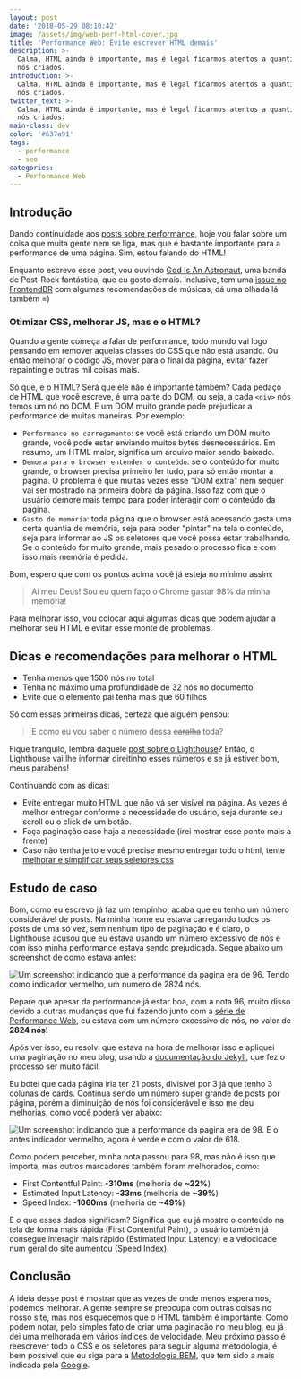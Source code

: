 ```yaml
---
layout: post
date: '2018-05-29 08:10:42'
image: /assets/img/web-perf-html-cover.jpg
title: 'Performance Web: Evite escrever HTML demais'
description: >-
  Calma, HTML ainda é importante, mas é legal ficarmos atentos a quantidade de
  nós criados.
introduction: >-
  Calma, HTML ainda é importante, mas é legal ficarmos atentos a quantidade de
  nós criados.
twitter_text: >-
  Calma, HTML ainda é importante, mas é legal ficarmos atentos a quantidade de
  nós criados.
main-class: dev
color: '#637a91'
tags:
  - performance
  - seo
categories:
  - Performance Web
---
```

## Introdução

Dando continuidade aos [posts sobre performance](https://willianjusten.com.br/series/#performance-web), hoje vou falar sobre um coisa que muita gente nem se liga, mas que é bastante importante para a performance de uma página. Sim, estou falando do HTML!

Enquanto escrevo esse post, vou ouvindo [God Is An Astronaut](https://open.spotify.com/artist/079svMEXkbT5nGU2kfoqO2?si=XwF693duRLat7Dk5v3G_nw), uma banda de Post-Rock fantástica, que eu gosto demais. Inclusive, tem uma [issue no FrontendBR](https://github.com/frontendbr/forum/issues/1103) com algumas recomendações de músicas, dá uma olhada lá também =)

### Otimizar CSS, melhorar JS, mas e o HTML?

Quando a gente começa a falar de performance, todo mundo vai logo pensando em remover aquelas classes do CSS que não está usando. Ou então melhorar o código JS, mover para o final da página, evitar fazer repainting e outras mil coisas mais.

Só que, e o HTML? Será que ele não é importante também? Cada pedaço de HTML que você escreve, é uma parte do DOM, ou seja, a cada `<div>` nós temos um nó no DOM. E um DOM muito grande pode prejudicar a performance de muitas maneiras. Por exemplo:

* `Performance no carregamento`: se você está criando um DOM muito grande, você pode estar enviando muitos bytes desnecessários. Em resumo, um HTML maior, significa um arquivo maior sendo baixado.
* `Demora para o browser entender o conteúdo`: se o conteúdo for muito grande, o browser precisa primeiro ler tudo, para só então montar a página. O problema é que muitas vezes esse "DOM extra" nem sequer vai ser mostrado na primeira dobra da página. Isso faz com que o usuário demore mais tempo para poder interagir com o conteúdo da página.
* `Gasto de memória`: toda página que o browser está acessando gasta uma certa quantia de memória, seja para poder "pintar" na tela o conteúdo, seja para informar ao JS os seletores que você possa estar trabalhando. Se o conteúdo for muito grande, mais pesado o processo fica e com isso mais memória é pedida.

Bom, espero que com os pontos acima você já esteja no mínimo assim:

> Ai meu Deus! Sou eu quem faço o Chrome gastar 98% da minha memória!

Para melhorar isso, vou colocar aqui algumas dicas que podem ajudar a melhorar seu HTML e evitar esse monte de problemas.

## Dicas e recomendações para melhorar o HTML

* Tenha menos que 1500 nós no total
* Tenha no máximo uma profundidade de 32 nós no documento
* Evite que o elemento pai tenha mais que 60 filhos

Só com essas primeiras dicas, certeza que alguém pensou:

> E como eu vou saber o número dessa <s>caralha</s> toda?

Fique tranquilo, lembra daquele [post sobre o Lighthouse](https://willianjusten.com.br/medindo-performance-do-seu-site-com-lighthouse/)? Então, o Lighthouse vai lhe informar direitinho esses números e se já estiver bom, meus parabéns!

Continuando com as dicas:

* Evite entregar muito HTML que não vá ser visível na página. As vezes é melhor entregar conforme a necessidade do usuário, seja durante seu scroll ou o click de um botão.
* Faça paginação caso haja a necessidade (irei mostrar esse ponto mais a frente)
* Caso não tenha jeito e você precise mesmo entregar todo o html, tente [melhorar e simplificar seus seletores css](https://developers.google.com/web/fundamentals/performance/rendering/reduce-the-scope-and-complexity-of-style-calculations)

## Estudo de caso

Bom, como eu escrevo já faz um tempinho, acaba que eu tenho um número considerável de posts. Na minha home eu estava carregando todos os posts de uma só vez, sem nenhum tipo de paginação e é claro, o Lighthouse acusou que eu estava usando um número excessivo de nós e com isso minha performance estava sendo prejudicada. Segue abaixo um screenshot de como estava antes:

![Um screenshot indicando que a performance da pagina era de 96. Tendo como indicador vermelho, um numero de 2824 nós.](/assets/img/antes-paginacao.png)

Repare que apesar da performance já estar boa, com a nota 96, muito disso devido a outras mudanças que fui fazendo junto com a [série de Performance Web](https://willianjusten.com.br/series/#performance-web), eu estava com um número excessivo de nós, no valor de **2824 nós!**

Após ver isso, eu resolvi que estava na hora de melhorar isso e apliquei uma paginação no meu blog, usando a [documentação do Jekyll](https://jekyllrb.com/docs/pagination/), que fez o processo ser muito fácil.

Eu botei que cada página iria ter 21 posts, divisível por 3 já que tenho 3 colunas de cards. Continua sendo um número super grande de posts por página, porém a diminuição de nós foi considerável e isso me deu melhorias, como você poderá ver abaixo:

![Um screenshot indicando que a performance da pagina era de 98. E o antes indicador vermelho, agora é verde e com o valor de 618.](/assets/img/depois-paginacao.png)

Como podem perceber, minha nota passou para 98, mas não é isso que importa, mas outros marcadores também foram melhorados, como:

- First Contentful Paint: **-310ms** (melhoria de **~22%**)
- Estimated Input Latency: **-33ms** (melhoria de **~39%**)
- Speed Index: **-1060ms** (melhoria de **~49%**)

E o que esses dados significam? Significa que eu já mostro o conteúdo na tela de forma mais rápida (First Contentful Paint), o usuário também já consegue interagir mais rápido (Estimated Input Latency) e a velocidade num geral do site aumentou (Speed Index).

## Conclusão

A ideia desse post é mostrar que as vezes de onde menos esperamos, podemos melhorar. A gente sempre se preocupa com outras coisas no nosso site, mas nos esquecemos que o HTML também é importante. Como podem notar, pelo simples fato de criar uma paginação no meu blog, eu já dei uma melhorada em vários índices de velocidade. Meu próximo passo é reescrever todo o CSS e os seletores para seguir alguma metodologia, é bem possível que eu siga para a [Metodologia BEM](http://getbem.com/), que tem sido a mais indicada pela [Google](https://developers.google.com/web/fundamentals/performance/rendering/reduce-the-scope-and-complexity-of-style-calculations).
